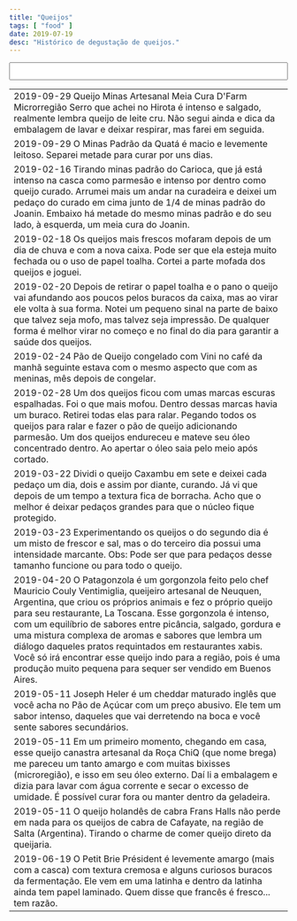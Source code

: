 ```yaml
---
title: "Queijos"
tags: [ "food" ]
date: 2019-07-19
desc: "Histórico de degustação de queijos."
---
```

<script src="/js/jquery.min.js"></script>
<script src="/js/list.js"></script>

<table class="sortable">
<input type="text" name="filter" value="" id="filter" style="width: 100%; font-size: 22px;" title=""/><span name="results" id="results"></span>

<tr><td>2019-09-29 Queijo Minas Artesanal Meia Cura D'Farm Microrregião Serro que achei no Hirota é intenso e salgado, realmente lembra queijo de leite cru. Não segui ainda e dica da embalagem de lavar e deixar respirar, mas farei em seguida.</td></tr>
<tr><td>2019-09-29 O Minas Padrão da Quatá é macio e levemente leitoso. Separei metade para curar por uns dias.</td></tr>
<tr><td>2019-02-16 Tirando minas padrão do Carioca, que já está intenso na casca como parmesão e intenso por dentro como queijo curado. Arrumei mais um andar na curadeira e deixei um pedaço do curado em cima junto de 1/4 de minas padrão do Joanin. Embaixo há metade do mesmo minas padrão e do seu lado, à esquerda, um meia cura do Joanin.</td></tr>
<tr><td>2019-02-18 Os queijos mais frescos mofaram depois de um dia de chuva e com a nova caixa. Pode ser que ela esteja muito fechada ou o uso de papel toalha. Cortei a parte mofada dos queijos e joguei.</td></tr>
<tr><td>2019-02-20 Depois de retirar o papel toalha e o pano o queijo vai afundando aos poucos pelos buracos da caixa, mas ao virar ele volta à sua forma. Notei um pequeno sinal na parte de baixo que talvez seja mofo, mas talvez seja impressão. De qualquer forma é melhor virar no começo e no final do dia para garantir a saúde dos queijos.</td></tr>
<tr><td>2019-02-24 Pão de Queijo congelado com Vini no café da manhã seguinte estava com o mesmo aspecto que com as meninas, mês depois de congelar.</td></tr>
<tr><td>2019-02-28 Um dos queijos ficou com umas marcas escuras espalhadas. Foi o que mais mofou. Dentro dessas marcas havia um buraco. Retirei todas elas para ralar. Pegando todos os queijos para ralar e fazer o pão de queijo adicionando parmesão. Um dos queijos endureceu e mateve seu óleo concentrado dentro. Ao apertar o óleo saia pelo meio após cortado.</td></tr>
<tr><td>2019-03-22 Dividi o queijo Caxambu em sete e deixei cada pedaço um dia, dois e assim por diante, curando. Já vi que depois de um tempo a textura fica de borracha. Acho que o melhor é deixar pedaços grandes para que o núcleo fique protegido.</td></tr>
<tr><td>2019-03-23 Experimentando os queijos o do segundo dia é um misto de frescor e sal, mas o do terceiro dia possui uma intensidade marcante. Obs: Pode ser que para pedaços desse tamanho funcione ou para todo o queijo.</td></tr>
<tr><td>2019-04-20 O Patagonzola é um gorgonzola feito pelo chef Mauricio Couly Ventimiglia, queijeiro artesanal de Neuquen, Argentina, que criou os próprios animais e fez o próprio queijo para seu restaurante, La Toscana. Esse gorgonzola é intenso, com um equilíbrio de sabores entre picância, salgado, gordura e uma mistura complexa de aromas e sabores que lembra um diálogo daqueles pratos requintados em restaurantes xabis. Você só irá encontrar esse queijo indo para a região, pois é uma produção muito pequena para sequer ser vendido em Buenos Aires.</td></tr>
<tr><td>2019-05-11 Joseph Heler é um cheddar maturado inglês que você acha no Pão de Açúcar com um preço abusivo. Ele tem um sabor intenso, daqueles que vai derretendo na boca e você sente sabores secundários.</td></tr>
<tr><td>2019-05-11 Em um primeiro momento, chegando em casa, esse queijo canastra artesanal da Roça ChiQ (que nome brega) me pareceu um tanto amargo e com muitas bixisses (microregião), e isso em seu óleo externo. Daí li a embalagem e dizia para lavar com água corrente e secar o excesso de umidade. É possível curar fora ou manter dentro da geladeira.</td></tr>
<tr><td>2019-05-11 O queijo holandês de cabra Frans Halls não perde em nada para os queijos de cabra de Cafayate, na região de Salta (Argentina). Tirando o charme de comer queijo direto da queijaria.</td></tr>
<tr><td>2019-06-19 O Petit Brie Président é levemente amargo (mais com a casca) com textura cremosa e alguns curiosos buracos da fermentação. Ele vem em uma latinha e dentro da latinha ainda tem papel laminado. Quem disse que francês é fresco... tem razão.</td></tr>
</table>
